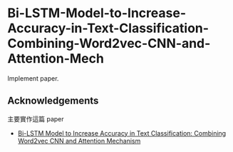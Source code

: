 # Bi-LSTM-Model-to-Increase-Accuracy-in-Text-Classification-Combining-Word2vec-CNN-and-Attention-Mech
Implement paper.

## Acknowledgements
主要實作這篇 paper
- [Bi-LSTM Model to Increase Accuracy in Text Classification: Combining Word2vec CNN and Attention Mechanism
](https://www.mdpi.com/2076-3417/10/17/5841)
